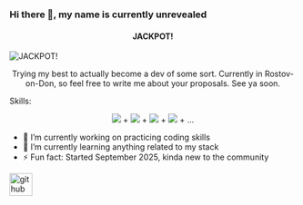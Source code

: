 ### Hi there 👋, my name is **currently unrevealed**
#### <center>JACKPOT!</center>
![<center>JACKPOT!</center>]([link](https://static.wikia.nocookie.net/devilmaycry/images/4/41/Jackpot.jpg/revision/latest?cb=20210518144340))

<center>Trying my best to actually become a dev of some sort. Currently in Rostov-on-Don, so feel free to write me about your proposals. See ya soon. </center>

Skills: <center>![](https://img.icons8.com/color/48/typescript.png) + ![](https://img.icons8.com/color/48/python--v1.png) + ![](https://img.icons8.com/color/48/nodejs.png) + ![](https://img.icons8.com/color/48/javascript--v1.png) + ...</center>

- 🔭 I’m currently working on practicing coding skills 
- 🌱 I’m currently learning anything related to my stack 
- ⚡ Fun fact: Started September 2025, kinda new to the community 


[<img src='https://cdn.jsdelivr.net/npm/simple-icons@3.0.1/icons/github.svg' alt='github' height='40'>](https://github.com/a3th3r3al)  

